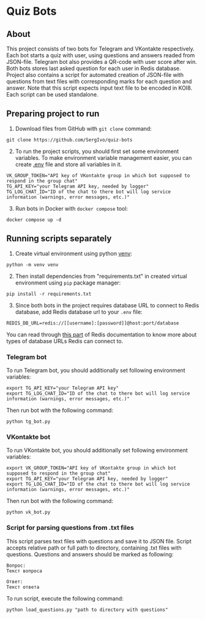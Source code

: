 # Quiz Bots

## About

This project consists of two bots for Telegram and VKontakte respectively. Each bot starts a quiz with user, using questions and answers readed from JSON-file. Telegram bot also provides a QR-code with user score after win. Both bots stores last asked question for each user in Redis database. Project also contains a script for automated creation of JSON-file with questions from text files with corresponding marks for each question and answer. Note that this script expects input text file to be encoded in KOI8. Each script can be used standalone.

## Preparing project to run

1. Download files from GitHub with `git clone` command:
```
git clone https://github.com/SergIvo/quiz-bots
```
2. To run the project scripts, you should first set some environment variables. To make environment variable management easier, you can create [.env](https://pypi.org/project/python-dotenv/#getting-started) file and store all variables in it.
```
VK_GROUP_TOKEN="API key of VKontakte group in which bot supposed to respond in the group chat"
TG_API_KEY="your Telegram API key, needed by logger"
TG_LOG_CHAT_ID="ID of the chat to there bot will log service information (warnings, error messages, etc.)"
```
3. Run bots in Docker with `docker compose` tool:
```
docker compose up -d
```

## Running scripts separately

1. Create virtual environment using python [venv](https://docs.python.org/3/library/venv.html):
```
python -m venv venv
```
2. Then install dependencies from "requirements.txt" in created virtual environment using `pip` package manager:
```
pip install -r requirements.txt
```
3. Since both bots in the project requires database URL to connect to Redis database, add Redis database url to your `.env` file:
```
REDIS_DB_URL=redis://[[username]:[password]]@host:port/database
```
You can read through [this part](https://redis.readthedocs.io/en/latest/connections.html#redis.Redis) of Redis documentation to know more about types of database URLs Redis can connect to.

### Telegram bot
To run Telegram bot, you should additionally set following environment variables:
```
export TG_API_KEY="your Telegram API key"
export TG_LOG_CHAT_ID="ID of the chat to there bot will log service information (warnings, error messages, etc.)"
```
Then run bot with the following command:
```
python tg_bot.py
```

### VKontakte bot
To run VKontakte bot, you should additionally set following environment variables:
```
export VK_GROUP_TOKEN="API key of VKontakte group in which bot supposed to respond in the group chat"
export TG_API_KEY="your Telegram API key, needed by logger"
export TG_LOG_CHAT_ID="ID of the chat to there bot will log service information (warnings, error messages, etc.)"
```
Then run bot with the following command:
```
python vk_bot.py
```

### Script for parsing questions from .txt files
This script parses text files with questions and save it to JSON file. Script accepts relative path or full path to directory, containing .txt files with questions. Questions and answers should be marked as following:
```
Вопрос:
Текст вопроса

Ответ:
Текст ответа
```

To run script, execute the following command:
```
python load_questions.py "path to directory with questions"
```